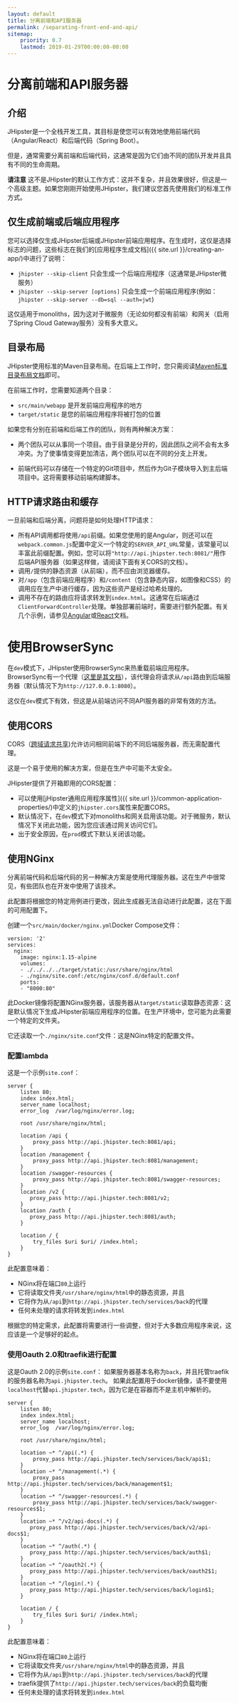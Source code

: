 ```yaml
---
layout: default
title: 分离前端和API服务器
permalink: /separating-front-end-and-api/
sitemap:
    priority: 0.7
    lastmod: 2019-01-29T00:00:00-00:00
---
```


# <i class="fa fa-unlink"></i> 分离前端和API服务器

## 介绍

JHipster是一个全栈开发工具，其目标是使您可以有效地使用前端代码（Angular/React）和后端代码（Spring Boot）。

但是，通常需要分离前端和后端代码，这通常是因为它们由不同的团队开发并且具有不同的生命周期。

**请注意** 这不是JHipster的默认工作方式：这并不复杂，并且效果很好，但这是一个高级主题。如果您刚刚开始使用JHipster，我们建议您首先使用我们的标准工作方式。

## 仅生成前端或后端应用程序

您可以选择仅生成JHipster后端或JHipster前端应用程序。在生成时，这仅是选择标志的问题，这些标志在我们的[应用程序生成文档]({{ site.url }}/creating-an-app/)中进行了说明：

- `jhipster --skip-client` 只会生成一个后端应用程序（这通常是JHipster微服务）
- `jhipster --skip-server [options]` 只会生成一个前端应用程序(例如：`jhipster --skip-server --db=sql --auth=jwt`)

这仅适用于monoliths，因为这对于微服务（无论如何都没有前端）和网关（启用了Spring Cloud Gateway服务）没有多大意义。

## 目录布局

JHipster使用标准的Maven目录布局。在后端上工作时，您只需阅读[Maven标准目录布局文档](https://maven.apache.org/guides/introduction/introduction-to-the-standard-directory-layout.html)即可。

在前端工作时，您需要知道两个目录：

- `src/main/webapp` 是开发前端应用程序的地方
- `target/static` 是您的前端应用程序将被打包的位置

如果您有分别在前端和后端工作的团队，则有两种解决方案：

- 两个团队可以从事同一个项目。由于目录是分开的，因此团队之间不会有太多冲突。为了使事情变得更加清洁，两个团队可以在不同的分支上开发。

- 前端代码可以存储在一个特定的Git项目中，然后作为Git子模块导入到主后端项目中。这将需要移动前端构建脚本。

## HTTP请求路由和缓存

一旦前端和后端分离，问题将是如何处理HTTP请求：

- 所有API调用都将使用`/api`前缀。如果您使用的是Angular，则还可以在`webpack.common.js`配置中定义一个特定的`SERVER_API_URL`常量，该常量可以丰富此前缀配置。例如，您可以将`"http://api.jhipster.tech:8081/"`用作后端API服务器（如果这样做，请阅读下面有关CORS的文档）。
- 调用`/`提供的静态资源（从前端），而不应由浏览器缓存。
- 对`/app`（包含前端应用程序）和`/content`（包含静态内容，如图像和CSS）的调用应在生产中进行缓存，因为这些资产是经过哈希处理的。
- 调用不存在的路由应将请求转发到`index.html`。这通常在后端通过`ClientForwardController`处理。单独部署前端时，需要进行额外配置。有关几个示例，请参见[Angular](https://angular.io/guide/deployment#server-configuration)或[React](https://facebook.github.io/create-react-app/docs/deployment)文档。

# 使用BrowserSync

在`dev`模式下，JHipster使用BrowserSync来热重载前端应用程序。BrowserSync有一个代理（[这里是其文档](https://www.browsersync.io/docs/options#option-proxy)），该代理会将请求从`/api`路由到后端服务器（默认情况下为`http://127.0.0.1:8080`）。

这仅在`dev`模式下有效，但这是从前端访问不同API服务器的非常有效的方法。

## 使用CORS

CORS（[跨域请求共享](https://wikipedia.org/wiki/Cross-origin_resource_sharing))允许访问相同前端下的不同后端服务器，而无需配置代理。

这是一个易于使用的解决方案，但是在生产中可能不太安全。

JHipster提供了开箱即用的CORS配置：

- 可以使用[jHipster通用应用程序属性]({{ site.url }}/common-application-properties/)中定义的`jhipster.cors`属性来配置CORS。
- 默认情况下，在`dev`模式下对monoliths和网关启用该功能。对于微服务，默认情况下关闭此功能，因为您应该通过网关访问它们。
- 出于安全原因，在`prod`模式下默认关闭该功能。

## 使用NGinx

分离前端代码和后端代码的另一种解决方案是使用代理服务器。这在生产中很常见，有些团队也在开发中使用了该技术。

此配置将根据您的特定用例进行更改，因此生成器无法自动进行此配置，这在下面的可用配置下。

创建一个`src/main/docker/nginx.yml`Docker Compose文件：

    version: '2'
    services:
      nginx:
        image: nginx:1.15-alpine
        volumes:
        - ./../../../target/static:/usr/share/nginx/html
        - ./nginx/site.conf:/etc/nginx/conf.d/default.conf
        ports:
        - "8000:80"

此Docker镜像将配置NGinx服务器，该服务器从`target/static`读取静态资源：这是默认情况下生成JHipster前端应用程序的位置。在生产环境中，您可能为此需要一个特定的文件夹。

它还读取一个`./nginx/site.conf`文件：这是NGinx特定的配置文件。

### 配置lambda
这是一个示例`site.conf`：

    server {
        listen 80;
        index index.html;
        server_name localhost;
        error_log  /var/log/nginx/error.log;

        root /usr/share/nginx/html;

        location /api {
            proxy_pass http://api.jhipster.tech:8081/api;
        }
        location /management {
            proxy_pass http://api.jhipster.tech:8081/management;
        }
        location /swagger-resources {
            proxy_pass http://api.jhipster.tech:8081/swagger-resources;
        }        
        location /v2 {
           proxy_pass http://api.jhipster.tech:8081/v2;
        }
        location /auth {
           proxy_pass http://api.jhipster.tech:8081/auth;
        }
 
        location / {
            try_files $uri $uri/ /index.html;
        }
    }

此配置意味着：

- NGinx将在端口`80`上运行
- 它将读取文件夹`/usr/share/nginx/html`中的静态资源，并且
- 它将作为从`/api`到`http://api.jhipster.tech/services/back`的代理
- 任何未处理的请求将转发到`index.html`

根据您的特定需求，此配置将需要进行一些调整，但对于大多数应用程序来说，这应该是一个足够好的起点。

### 使用Oauth 2.0和traefik进行配置

这是Oauth 2.0的示例`site.conf`：
如果服务器基本名称为`back`，并且托管traefik的服务器名称为`api.jhipster.tech`。
如果此配置用于docker镜像，请不要使用`localhost`代替`api.jhipster.tech`，因为它是在容器而不是主机中解析的。

    server {
        listen 80;
        index index.html;
        server_name localhost;
        error_log  /var/log/nginx/error.log;

        root /usr/share/nginx/html;

        location ~* ^/api(.*) {
            proxy_pass http://api.jhipster.tech/services/back/api$1;
        }
        location ~* ^/management(.*) {
            proxy_pass http://api.jhipster.tech/services/back/management$1;
        }
        location ~* ^/swagger-resources(.*) {
            proxy_pass http://api.jhipster.tech/services/back/swagger-resources$1;
        }        
        location ~* ^/v2/api-docs(.*) {
           proxy_pass http://api.jhipster.tech/services/back/v2/api-docs$1;
        }
        location ~* ^/auth(.*) {
           proxy_pass http://api.jhipster.tech/services/back/auth$1;
        }
        location ~* ^/oauth2(.*) {
           proxy_pass http://api.jhipster.tech/services/back/oauth2$1;
        }
        location ~* ^/login(.*) {
           proxy_pass http://api.jhipster.tech/services/back/login$1;
        }
 
        location / {
            try_files $uri $uri/ /index.html;
        }
    }

此配置意味着：

- NGinx将在端口`80`上运行
- 它将读取文件夹`/usr/share/nginx/html`中的静态资源，并且
- 它将作为从`/api`到`http://api.jhipster.tech/services/back`的代理
- traefik提供了`http://api.jhipster.tech/services/back`的负载均衡
- 任何未处理的请求将转发到`index.html`
